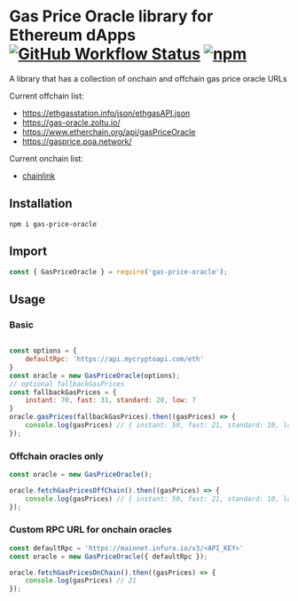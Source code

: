 # Gas Price Oracle library for Ethereum dApps [![GitHub Workflow Status](https://img.shields.io/github/workflow/status/peppersec/gas-price-oracle/Node.js%20CI)](https://github.com/peppersec/gas-price-oracle/actions) [![npm](https://img.shields.io/npm/v/gas-price-oracle)](https://www.npmjs.com/package/gas-price-oracle) 
A library that has a collection of onchain and offchain gas price oracle URLs

Current offchain list:  
- https://ethgasstation.info/json/ethgasAPI.json  
- https://gas-oracle.zoltu.io/  
- https://www.etherchain.org/api/gasPriceOracle  
- https://gasprice.poa.network/  

Current onchain list:  
- [chainlink](https://etherscan.io/address/0xA417221ef64b1549575C977764E651c9FAB50141)  

## Installation
`npm i gas-price-oracle`

## Import
```js
const { GasPriceOracle } = require('gas-price-oracle');
```
## Usage
### Basic

```js

const options = {
    defaultRpc: 'https://api.mycryptoapi.com/eth'
}
const oracle = new GasPriceOracle(options);
// optional fallbackGasPrices
const fallbackGasPrices = {
    instant: 70, fast: 31, standard: 20, low: 7
}
oracle.gasPrices(fallbackGasPrices).then((gasPrices) => {
    console.log(gasPrices) // { instant: 50, fast: 21, standard: 10, low: 3 }
});
```

### Offchain oracles only
```js
const oracle = new GasPriceOracle();

oracle.fetchGasPricesOffChain().then((gasPrices) => {
    console.log(gasPrices) // { instant: 50, fast: 21, standard: 10, low: 3 }
});
```

### Custom RPC URL for onchain oracles
```js
const defaultRpc = 'https://mainnet.infura.io/v3/<API_KEY>'
const oracle = new GasPriceOracle({ defaultRpc });

oracle.fetchGasPricesOnChain().then((gasPrices) => {
    console.log(gasPrices) // 21
});
```
